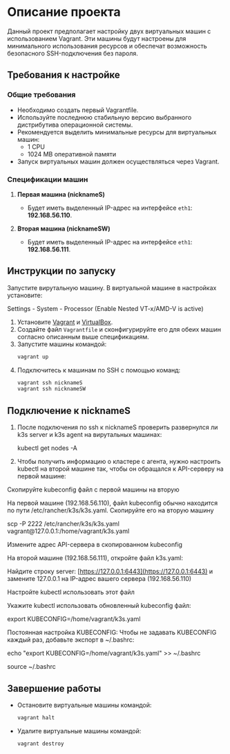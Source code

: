 # Описание проекта

Данный проект предполагает настройку двух виртуальных машин с использованием Vagrant. Эти машины будут настроены для минимального использования ресурсов и обеспечат возможность безопасного SSH-подключения без пароля.

## Требования к настройке

### Общие требования

- Необходимо создать первый Vagrantfile.
- Используйте последнюю стабильную версию выбранного дистрибутива операционной системы.
- Рекомендуется выделить минимальные ресурсы для виртуальных машин:
  - 1 CPU
  - 1024 MB оперативной памяти
- Запуск виртуальных машин должен осуществляться через Vagrant.

### Спецификации машин

1. **Первая машина (nicknameS)**

   - Будет иметь выделенный IP-адрес на интерфейсе `eth1`: **192.168.56.110**.

2. **Вторая машина (nicknameSW)**

   - Будет иметь выделенный IP-адрес на интерфейсе `eth1`: **192.168.56.111**.

## Инструкции по запуску

Запустите вирутальную машину. В виртуальной машине в настройках установите:

Settings - System - Processor (Enable Nested VT-x/AMD-V is active)

1. Установите [Vagrant](https://www.vagrantup.com/downloads) и [VirtualBox](https://www.virtualbox.org/).
2. Создайте файл `Vagrantfile` и сконфигурируйте его для обеих машин согласно описанным выше спецификациям.
3. Запустите машины командой:
   ```bash
   vagrant up
   ```
4. Подключитесь к машинам по SSH с помощью команд:
   ```bash
   vagrant ssh nicknameS
   vagrant ssh nicknameSW
   ```

## Подключение к nicknameS

1. После подключения по ssh к nicknameS проверить развернулся ли k3s server и k3s agent на вирутальных машинах:&#x20;

   kubectl get nodes -A&#x20;
2. Чтобы получить информацию о кластере с агента, нужно настроить kubectl на второй машине так, чтобы он обращался к API-серверу на первой машине:

Скопируйте kubeconfig файл с первой машины на вторую

На первой машине (192.168.56.110), файл kubeconfig обычно находится по пути /etc/rancher/k3s/k3s.yaml. Скопируйте его на вторую машину



scp -P 2222 /etc/rancher/k3s/k3s.yaml vagrant\@127.0.0.1:/home/vagrant/k3s.yaml



Измените адрес API-сервера в скопированном kubeconfig



На второй машине (192.168.56.111), откройте файл k3s.yaml:

Найдите строку server: [https://127.0.0.1:6443](https://127.0.0.1:6443) и замените 127.0.0.1 на IP-адрес вашего сервера (192.168.56.110)



Настройте kubectl использовать этот файл

Укажите kubectl использовать обновленный kubeconfig файл:

export KUBECONFIG=/home/vagrant/k3s.yaml



Постоянная настройка KUBECONFIG: Чтобы не задавать KUBECONFIG каждый раз, добавьте экспорт в \~/.bashrc:

echo "export KUBECONFIG=/home/vagrant/k3s.yaml" >> \~/.bashrc

source \~/.bashrc

## Завершение работы

- Остановите виртуальные машины командой:
  ```bash
  vagrant halt
  ```
- Удалите виртуальные машины командой:
  ```bash
  vagrant destroy
  ```


